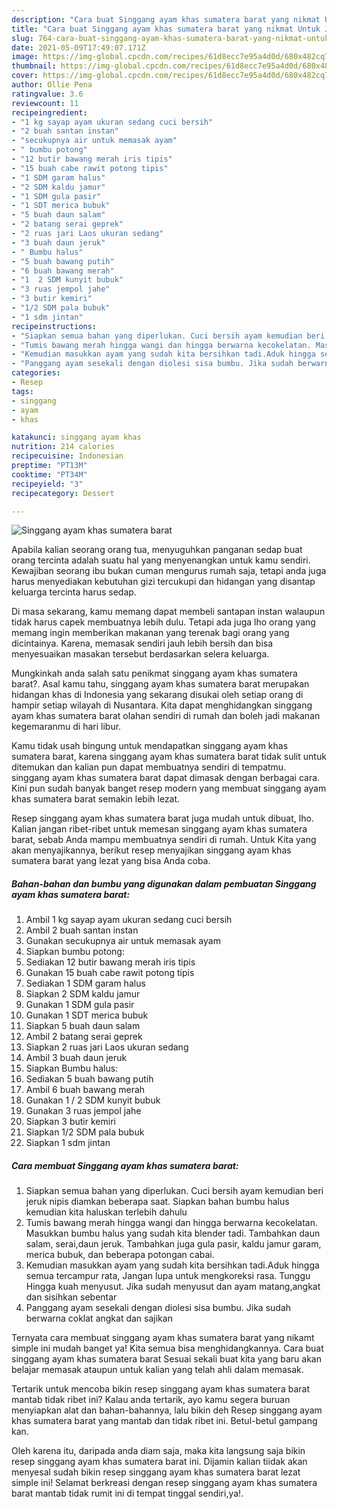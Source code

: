 ```yaml
---
description: "Cara buat Singgang ayam khas sumatera barat yang nikmat Untuk Jualan"
title: "Cara buat Singgang ayam khas sumatera barat yang nikmat Untuk Jualan"
slug: 764-cara-buat-singgang-ayam-khas-sumatera-barat-yang-nikmat-untuk-jualan
date: 2021-05-09T17:49:07.171Z
image: https://img-global.cpcdn.com/recipes/61d8ecc7e95a4d0d/680x482cq70/singgang-ayam-khas-sumatera-barat-foto-resep-utama.jpg
thumbnail: https://img-global.cpcdn.com/recipes/61d8ecc7e95a4d0d/680x482cq70/singgang-ayam-khas-sumatera-barat-foto-resep-utama.jpg
cover: https://img-global.cpcdn.com/recipes/61d8ecc7e95a4d0d/680x482cq70/singgang-ayam-khas-sumatera-barat-foto-resep-utama.jpg
author: Ollie Pena
ratingvalue: 3.6
reviewcount: 11
recipeingredient:
- "1 kg sayap ayam ukuran sedang cuci bersih"
- "2 buah santan instan"
- "secukupnya air untuk memasak ayam"
- " bumbu potong"
- "12 butir bawang merah iris tipis"
- "15 buah cabe rawit potong tipis"
- "1 SDM garam halus"
- "2 SDM kaldu jamur"
- "1 SDM gula pasir"
- "1 SDT merica bubuk"
- "5 buah daun salam"
- "2 batang serai geprek"
- "2 ruas jari Laos ukuran sedang"
- "3 buah daun jeruk"
- " Bumbu halus"
- "5 buah bawang putih"
- "6 buah bawang merah"
- "1  2 SDM kunyit bubuk"
- "3 ruas jempol jahe"
- "3 butir kemiri"
- "1/2 SDM pala bubuk"
- "1 sdm jintan"
recipeinstructions:
- "Siapkan semua bahan yang diperlukan. Cuci bersih ayam kemudian beri jeruk nipis diamkan beberapa saat. Siapkan bahan bumbu halus kemudian kita haluskan terlebih dahulu"
- "Tumis bawang merah hingga wangi dan hingga berwarna kecokelatan. Masukkan bumbu halus yang sudah kita blender tadi. Tambahkan daun salam, serai,daun jeruk. Tambahkan juga gula pasir, kaldu jamur garam, merica bubuk, dan beberapa potongan cabai."
- "Kemudian masukkan ayam yang sudah kita bersihkan tadi.Aduk hingga semua tercampur rata, Jangan lupa untuk mengkoreksi rasa. Tunggu Hingga kuah menyusut. Jika sudah menyusut dan ayam matang,angkat dan sisihkan sebentar"
- "Panggang ayam sesekali dengan diolesi sisa bumbu. Jika sudah berwarna coklat angkat dan sajikan"
categories:
- Resep
tags:
- singgang
- ayam
- khas

katakunci: singgang ayam khas 
nutrition: 214 calories
recipecuisine: Indonesian
preptime: "PT13M"
cooktime: "PT34M"
recipeyield: "3"
recipecategory: Dessert

---
```



![Singgang ayam khas sumatera barat](https://img-global.cpcdn.com/recipes/61d8ecc7e95a4d0d/680x482cq70/singgang-ayam-khas-sumatera-barat-foto-resep-utama.jpg)

Apabila kalian seorang orang tua, menyuguhkan panganan sedap buat orang tercinta adalah suatu hal yang menyenangkan untuk kamu sendiri. Kewajiban seorang ibu bukan cuman mengurus rumah saja, tetapi anda juga harus menyediakan kebutuhan gizi tercukupi dan hidangan yang disantap keluarga tercinta harus sedap.

Di masa  sekarang, kamu memang dapat membeli santapan instan walaupun tidak harus capek membuatnya lebih dulu. Tetapi ada juga lho orang yang memang ingin memberikan makanan yang terenak bagi orang yang dicintainya. Karena, memasak sendiri jauh lebih bersih dan bisa menyesuaikan masakan tersebut berdasarkan selera keluarga. 



Mungkinkah anda salah satu penikmat singgang ayam khas sumatera barat?. Asal kamu tahu, singgang ayam khas sumatera barat merupakan hidangan khas di Indonesia yang sekarang disukai oleh setiap orang di hampir setiap wilayah di Nusantara. Kita dapat menghidangkan singgang ayam khas sumatera barat olahan sendiri di rumah dan boleh jadi makanan kegemaranmu di hari libur.

Kamu tidak usah bingung untuk mendapatkan singgang ayam khas sumatera barat, karena singgang ayam khas sumatera barat tidak sulit untuk ditemukan dan kalian pun dapat membuatnya sendiri di tempatmu. singgang ayam khas sumatera barat dapat dimasak dengan berbagai cara. Kini pun sudah banyak banget resep modern yang membuat singgang ayam khas sumatera barat semakin lebih lezat.

Resep singgang ayam khas sumatera barat juga mudah untuk dibuat, lho. Kalian jangan ribet-ribet untuk memesan singgang ayam khas sumatera barat, sebab Anda mampu membuatnya sendiri di rumah. Untuk Kita yang akan menyajikannya, berikut resep menyajikan singgang ayam khas sumatera barat yang lezat yang bisa Anda coba.

<!--inarticleads1-->

##### Bahan-bahan dan bumbu yang digunakan dalam pembuatan Singgang ayam khas sumatera barat:

1. Ambil 1 kg sayap ayam ukuran sedang cuci bersih
1. Ambil 2 buah santan instan
1. Gunakan secukupnya air untuk memasak ayam
1. Siapkan  bumbu potong:
1. Sediakan 12 butir bawang merah iris tipis
1. Gunakan 15 buah cabe rawit potong tipis
1. Sediakan 1 SDM garam halus
1. Siapkan 2 SDM kaldu jamur
1. Gunakan 1 SDM gula pasir
1. Gunakan 1 SDT merica bubuk
1. Siapkan 5 buah daun salam
1. Ambil 2 batang serai geprek
1. Siapkan 2 ruas jari Laos ukuran sedang
1. Ambil 3 buah daun jeruk
1. Siapkan  Bumbu halus:
1. Sediakan 5 buah bawang putih
1. Ambil 6 buah bawang merah
1. Gunakan 1 / 2 SDM kunyit bubuk
1. Gunakan 3 ruas jempol jahe
1. Siapkan 3 butir kemiri
1. Siapkan 1/2 SDM pala bubuk
1. Siapkan 1 sdm jintan




<!--inarticleads2-->

##### Cara membuat Singgang ayam khas sumatera barat:

1. Siapkan semua bahan yang diperlukan. Cuci bersih ayam kemudian beri jeruk nipis diamkan beberapa saat. Siapkan bahan bumbu halus kemudian kita haluskan terlebih dahulu
1. Tumis bawang merah hingga wangi dan hingga berwarna kecokelatan. Masukkan bumbu halus yang sudah kita blender tadi. Tambahkan daun salam, serai,daun jeruk. Tambahkan juga gula pasir, kaldu jamur garam, merica bubuk, dan beberapa potongan cabai.
1. Kemudian masukkan ayam yang sudah kita bersihkan tadi.Aduk hingga semua tercampur rata, Jangan lupa untuk mengkoreksi rasa. Tunggu Hingga kuah menyusut. Jika sudah menyusut dan ayam matang,angkat dan sisihkan sebentar
1. Panggang ayam sesekali dengan diolesi sisa bumbu. Jika sudah berwarna coklat angkat dan sajikan




Ternyata cara membuat singgang ayam khas sumatera barat yang nikamt simple ini mudah banget ya! Kita semua bisa menghidangkannya. Cara buat singgang ayam khas sumatera barat Sesuai sekali buat kita yang baru akan belajar memasak ataupun untuk kalian yang telah ahli dalam memasak.

Tertarik untuk mencoba bikin resep singgang ayam khas sumatera barat mantab tidak ribet ini? Kalau anda tertarik, ayo kamu segera buruan menyiapkan alat dan bahan-bahannya, lalu bikin deh Resep singgang ayam khas sumatera barat yang mantab dan tidak ribet ini. Betul-betul gampang kan. 

Oleh karena itu, daripada anda diam saja, maka kita langsung saja bikin resep singgang ayam khas sumatera barat ini. Dijamin kalian tiidak akan menyesal sudah bikin resep singgang ayam khas sumatera barat lezat simple ini! Selamat berkreasi dengan resep singgang ayam khas sumatera barat mantab tidak rumit ini di tempat tinggal sendiri,ya!.

